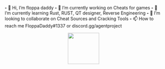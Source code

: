 **-** 👋 Hi, I’m floppa daddy
**-** 🔭 I’m currently working on Cheats for games
**-** 🌱 I’m currently learning Rust, RUST, QT designer, Reverse Engineering
**-** 👯 I’m looking to collaborate on Cheat Sources and Cracking Tools
**-** 📫 How to reach me FloppaDaddy#1337 or discord.gg/agentproject
<div id="header" align="center">
  <img src="[[[[https://media.giphy.com/media/M9gbBd9nbDrOTu1Mqx/giphy.gif](https://cdn.discordapp.com/attachments/1012409480014745720/1028674501015257258/UnfitPitifulHoatzin-size_restricted.gif)](https://www.google.com/url?sa=i&url=https%3A%2F%2Fgiphy.com%2Fexplore%2Fhack&psig=AOvVaw02miAJs1LtDzIIavcpybbW&ust=1665411985345000&source=images&cd=vfe&ved=0CAkQjRxqFwoTCOC66KKt0_oCFQAAAAAdAAAAABAM)](http://mograph.video/Hack4K)](https://media.giphy.com/media/M9gbBd9nbDrOTu1Mqx/giphy.gif)" width="100"/>
</div>
<!---
floppadaddy/floppadaddy is a ✨ special ✨ repository because its `README.md` (this file) appears on your GitHub profile.
You can click the Preview link to take a look at your changes.
--->
